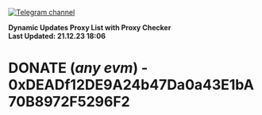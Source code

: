[![Telegram channel](https://img.shields.io/endpoint?url=https://runkit.io/damiankrawczyk/telegram-badge/branches/master?url=https://t.me/n4z4v0d)](https://t.me/n4z4v0d) 

**Dynamic Updates Proxy List with Proxy Checker**  
**Last Updated: 21.12.23 18:06**

# DONATE (_any evm_) - 0xDEADf12DE9A24b47Da0a43E1bA70B8972F5296F2
